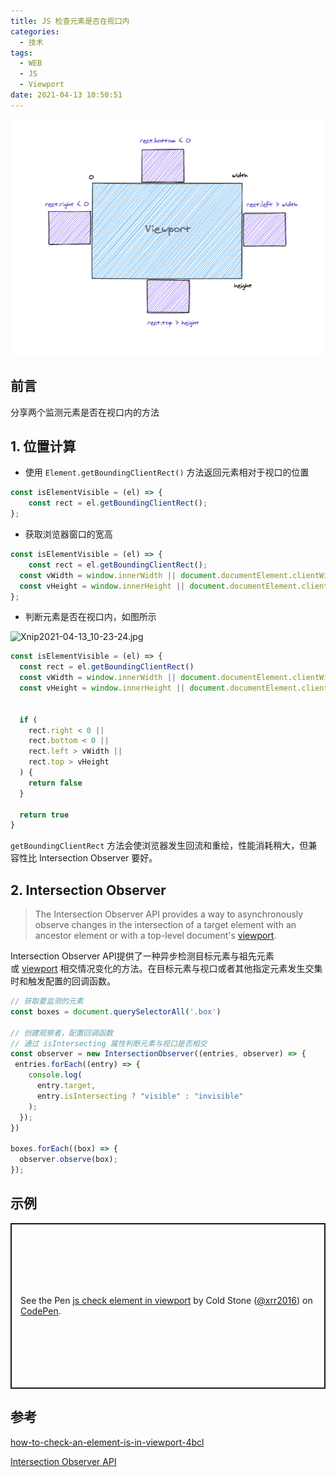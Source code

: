 ```yaml
---
title: JS 检查元素是否在视口内
categories:
  - 技术
tags:
  - WEB
  - JS
  - Viewport
date: 2021-04-13 10:50:51
---
```



![cover](./images/js-check-element/cover.jpg)

<!--more-->

## 前言

分享两个监测元素是否在视口内的方法

## 1. 位置计算


- 使用 `Element.getBoundingClientRect()` 方法返回元素相对于视口的位置

```javascript
const isElementVisible = (el) => {
	const rect = el.getBoundingClientRect();
};
```

- 获取浏览器窗口的宽高

```javascript
const isElementVisible = (el) => {
	const rect = el.getBoundingClientRect();
  const vWidth = window.innerWidth || document.documentElement.clientWidth;
  const vHeight = window.innerHeight || document.documentElement.clientHeight;
};
```

- 判断元素是否在视口内，如图所示
  
![Xnip2021-04-13_10-23-24.jpg](https://cdn.nlark.com/yuque/0/2021/jpeg/224563/1618280613646-4e71c246-5d11-45cc-9fb4-b2da5c557249.jpeg#align=left&display=inline&height=600&margin=%5Bobject%20Object%5D&name=Xnip2021-04-13_10-23-24.jpg&originHeight=600&originWidth=800&size=333703&status=done&style=none&width=800)

```javascript
const isElementVisible = (el) => {
  const rect = el.getBoundingClientRect()
  const vWidth = window.innerWidth || document.documentElement.clientWidth
  const vHeight = window.innerHeight || document.documentElement.clientHeight

  
  if (
    rect.right < 0 ||
    rect.bottom < 0 ||
    rect.left > vWidth ||
    rect.top > vHeight
  ) {
    return false
  }

  return true
}

```

`getBoundingClientRect` 方法会使浏览器发生回流和重绘，性能消耗稍大，但兼容性比 Intersection Observer 要好。

## 2. Intersection Observer 


> The Intersection Observer API provides a way to asynchronously observe changes in the intersection of a target element with an ancestor element or with a top-level document's [viewport](https://developer.mozilla.org/en-US/docs/Glossary/Viewport).


Intersection Observer API提供了一种异步检测目标元素与祖先元素或 [viewport](https://developer.mozilla.org/en-US/docs/Glossary/Viewport) 相交情况变化的方法。在目标元素与视口或者其他指定元素发生交集时和触发配置的回调函数。


```javascript
// 获取要监测的元素
const boxes = document.querySelectorAll('.box')

// 创建观察者，配置回调函数
// 通过 isIntersecting 属性判断元素与视口是否相交
const observer = new IntersectionObserver((entries, observer) => {
 entries.forEach((entry) => {
    console.log(
      entry.target,
      entry.isIntersecting ? "visible" : "invisible"
    );
  });
})

boxes.forEach((box) => {
  observer.observe(box);
});
```

## 示例

<p class="codepen" data-height="265" data-theme-id="dark" data-default-tab="js,result" data-user="xrr2016" data-slug-hash="ExZQOGL" style="height: 265px; box-sizing: border-box; display: flex; align-items: center; justify-content: center; border: 2px solid; margin: 1em 0; padding: 1em;" data-pen-title="js check element in viewport">
  <span>See the Pen <a href="https://codepen.io/xrr2016/pen/ExZQOGL">
  js check element in viewport</a> by Cold Stone (<a href="https://codepen.io/xrr2016">@xrr2016</a>)
  on <a href="https://codepen.io">CodePen</a>.</span>
</p>
<script async src="https://cpwebassets.codepen.io/assets/embed/ei.js"></script>


## 参考

[how-to-check-an-element-is-in-viewport-4bcl](https://dev.to/narendersaini32/how-to-check-an-element-is-in-viewport-4bcl)

[Intersection Observer API](https://developer.mozilla.org/zh-CN/docs/Web/API/Intersection_Observer_API)